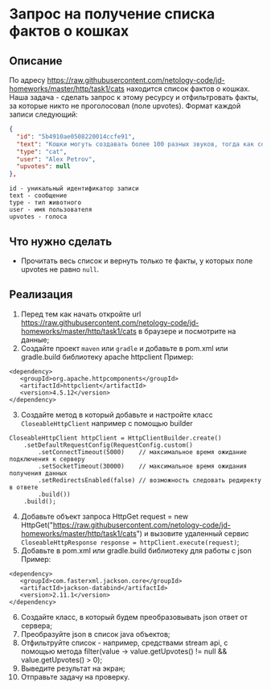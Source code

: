 # Запрос на получение списка фактов о кошках

## Описание
По адресу https://raw.githubusercontent.com/netology-code/jd-homeworks/master/http/task1/cats находится список фактов о кошках. Наша задача - сделать запрос к этому ресурсу и отфильтровать факты, за которые никто не проголосовал (поле upvotes).
Формат каждой записи следующий:
```json
{
  "id": "5b4910ae0508220014ccfe91",
  "text": "Кошки могуть создавать более 100 разных звуков, тогда как собаки только около 10.",
  "type": "cat",
  "user": "Alex Petrov",
  "upvotes": null
},
```
```text
id - уникальный идентификатор записи
text - сообщение
type - тип животного
user - имя пользователя
upvotes - голоса
```

## Что нужно сделать
- Прочитать весь список и вернуть только те факты, у которых поле upvotes не равно `null`.

## Реализация
1. Перед тем как начать откройте url https://raw.githubusercontent.com/netology-code/jd-homeworks/master/http/task1/cats в браузере и посмотрите на данные;
2. Создайте проект `maven` или `gradle` и добавьте в pom.xml или gradle.build библиотеку apache httpclient
Пример:
```text
<dependency>
   <groupId>org.apache.httpcomponents</groupId>
   <artifactId>httpclient</artifactId>
   <version>4.5.12</version>
</dependency>
```
3. Создайте метод в который добавьте и настройте класс `CloseableHttpClient` например с помощью builder
```text
CloseableHttpClient httpClient = HttpClientBuilder.create()
    .setDefaultRequestConfig(RequestConfig.custom()
        .setConnectTimeout(5000)    // максимальное время ожидание подключения к серверу
        .setSocketTimeout(30000)    // максимальное время ожидания получения данных
        .setRedirectsEnabled(false) // возможность следовать редиректу в ответе
        .build())
    .build();
```
4. Добавьте объект запроса HttpGet request = new HttpGet("https://raw.githubusercontent.com/netology-code/jd-homeworks/master/http/task1/cats") и
вызовите удаленный сервис `CloseableHttpResponse response = httpClient.execute(request)`;
5. Добавьте в pom.xml или gradle.build библиотеку для работы с json
Пример:
```text
<dependency>
   <groupId>com.fasterxml.jackson.core</groupId>
   <artifactId>jackson-databind</artifactId>
   <version>2.11.1</version>
</dependency>
```
6. Создайте класс, в который будем преобразовывать json ответ от сервера;
7. Преобразуйте json в список java объектов;
8. Отфильтруйте список - например, средствами stream api, с помощью метода filter(value -> value.getUpvotes() != null && value.getUpvotes() > 0);
9. Выведите результат на экран;
10. Отправьте задачу на проверку.
